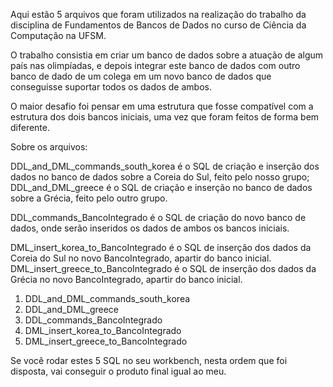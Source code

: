 Aqui estão 5 arquivos que foram utilizados na realização do trabalho da disciplina de Fundamentos de Bancos de Dados no curso de Ciência da Computação na UFSM.

O trabalho consistia em criar um banco de dados sobre a atuação de algum país nas olimpíadas, e depois integrar este banco de dados com outro banco de dado de um colega em um novo banco de dados que conseguisse suportar todos os dados de ambos.

O maior desafio foi pensar em uma estrutura que fosse compatível com a estrutura dos dois bancos iniciais, uma vez que foram feitos de forma bem diferente.


Sobre os arquivos:

DDL_and_DML_commands_south_korea é o SQL de criação e inserção dos dados no banco de dados sobre a Coreia do Sul, feito pelo nosso grupo; 
DDL_and_DML_greece é o SQL de criação e inserção no banco de dados sobre a Grécia, feito pelo outro grupo.

DDL_commands_BancoIntegrado é o SQL de criação do novo banco de dados, onde serão inseridos os dados de ambos os bancos iniciais.

DML_insert_korea_to_BancoIntegrado é o SQL de inserção dos dados da Coreia do Sul no novo BancoIntegrado, apartir do banco inicial.
DML_insert_greece_to_BancoIntegrado é o SQL de inserção dos dados da Grécia no novo BancoIntegrado, apartir do banco inicial.

1. DDL_and_DML_commands_south_korea
2. DDL_and_DML_greece
3. DDL_commands_BancoIntegrado
4. DML_insert_korea_to_BancoIntegrado
5. DML_insert_greece_to_BancoIntegrado

Se você rodar estes 5 SQL no seu workbench, nesta ordem que foi disposta, vai conseguir o produto final igual ao meu.

